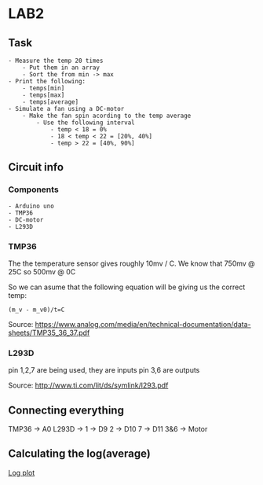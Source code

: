 # LAB2

## Task

    - Measure the temp 20 times
        - Put them in an array
        - Sort the from min -> max
    - Print the following:
        - temps[min]
        - temps[max]
        - temps[average]
    - Simulate a fan using a DC-motor
        - Make the fan spin acording to the temp average
            - Use the following interval
                - temp < 18 = 0%
                - 18 < temp < 22 = [20%, 40%]
                - temp > 22 = [40%, 90%]


## Circuit info

### Components

    - Arduino uno
    - TMP36
    - DC-motor
    - L293D

### TMP36

The the temperature sensor gives roughly 10mv / C. 
We know that 750mv @ 25C so 500mv @ 0C

So we can asume that the following equation will be giving us the correct temp:

    (m_v - m_v0)/t=C


Source:
    https://www.analog.com/media/en/technical-documentation/data-sheets/TMP35_36_37.pdf

### L293D

pin 1,2,7 are being used, they are inputs
pin 3,6 are outputs

Source:
    http://www.ti.com/lit/ds/symlink/l293.pdf

## Connecting everything

TMP36 -> A0
L293D -> 1 -> D9
         2 -> D10
         7 -> D11
         3&6 -> Motor


## Calculating the log(average)

[Log plot](https://secretmud.github.com/fan_controll/img/log_plot.png)

